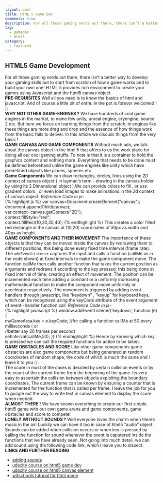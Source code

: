 ```yaml
---
layout: post
title: HTML 5 Game Dev
comments: true
description: For all those gaming nerds out there, there isn’t a better way to develop your gaming skills but to start from scratch of how a game works and to build your own one!
tag: 
  - gamedev
  - html5
category:
  - featured
---
```

## HTML5 Game Development  
For all those gaming nerds out there, there isn’t a better way to develop your gaming skills but to start from scratch of how a game works and to build your own one!
HTML 5 provides rich environment to create your games using Javascript and the html5 canvas object.<br>
**PRE-REQUISITES** 
Well all you need is to know the basics of html and javascript. And of course a little bit of enthu in the pot is forever welcomed !  :) <br>
**WHY NOT OTHER GAME-ENGINES ?** 
We have hundreds of cool game engines in the market, to name few unity, unreal engine, cryengine, source 2 etc. But here we focus on learning things from the scratch, in engines like these things are more  drag and drop and the essence of how things work from the basic fails to deliver. In this article we discuss things from the very basic ! <br>
**GAME CANVAS AND GAME COMPONENTS**
Without much ado, we talk about the canvas object in the html 5 that offers to us the work place for doing all our cool gaming stuffs. To note is that it is a container to hold the graphics content and nothing more. Everything that needs to be done must be defined beforehand unlike the game engines like unity which have predefined objects like planes, spheres etc. <br>
**Game Components** 
We can draw rectangles, circles, lines using the 2D context of canvas object ( in layman's term - drawing in the canvas holder by using its 2 Dimensional object ).We can provide colors to fill , or use gradient colors , or even load images to make animations in the 2d context of canvas object.
_Reference Code in js-_ <br>
{% highlight js %}
var canvas=Document.createElement("canvas");  
document.appendChild(canvas);  
var context=canvas.getContext("2D");  
context.fillStyle="red";  
context.fillRect(10,20,30,40);
{% endhighlight %}
This creates a color filled red rectangle in the canvas at (10,20) coordinates of 30px as width and 40px as height. <br>
**GAME COMPONENTS AND THEIR MOVEMENT** 
The importance of these objects is that they can be moved inside the canvas by redrawing them to different positions, this being done every fixed time interval (frame rate). The <code>addEventListener</code> captures the input and calls a function (callMe as in the code shown) at fixed intervals to make the game component move. The function callMe then calls another function that takes the current position as arguments and redraws it according to the key pressed, this being done at fixed interval of time, creating an effect of movement. The position can be incremented each time adding a constant or a uniformly increasing mathematical function to make the component move uniformly or accelerate respectively.
The movement is triggered by adding event handlers through javascript, like “keydown” , “keyup” for keyboard keys, which can be recognised using the keyCode attribute of the event argument of event -handler function call.
_Reference Code in js-_ <br>
{% highlight javascript %}
window.addEventListener('keydown', function (e) {  
  myGameArea.key = e.keyCode;
  //for calling a function callMe at 50 every milliseconds ( or   
  //better say 20 frames per second)  
  setInterval(callMe,50);
 })
{% endhighlight %}
Hence by knowing which key is pressed we can call the required functions for action to be taken. <br>
**GAME OBSTACLES AND SCORE** 
Like other game components game obstacles are also game components but being generated at random coordinates of random shape, the code of which is much the same and I leave it to you :) .  
The score in most of the cases is decided by certain collision events or by the count of the current frame from the beginning of the game.
Its very easy to ascertain the collision between objects exploiting the boundary coordinates. The current frame can be known by ensuring a  counter that is incremented for the function that is called per frame. I leave the job for you to google out the way to write text in canvas element to display the score when needed. <br>
**ALMOST THERE !**
We  have known  everything to create our first simple html5 game with our own game arena and game components, game obstacles and score to compete! <br>
**LONELY WITHOUT SOUNDS ?**
Well everyone loves the charm when there’s music in the air! Luckily we can have it too in case of html5 “audio” object. Sounds can be added when collision occurs or when key is pressed by calling the function for sound whenever the event is caputered inside the functions that we have already seen. Not going into much detail, we can add sound using the following code link, which I leave you to dissect. <br>
**LINKS AND FURTHER READING**

* [adding sounds](http://home.iitk.ac.in/~akashdut/sounddev.txt)
* [udacity course on html5 game dev](https://www.udacity.com/course/html5-game-development--cs255)
* [udacity course on html5 canvas element](https://www.udacity.com/course/html5-canvas--ud292)
* [w3schools tutorial for html game](http://www.w3schools.com/games/default.asp)<br>






